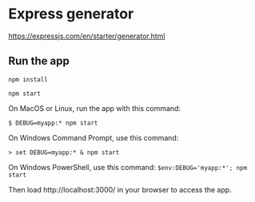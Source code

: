 # Express generator
https://expressjs.com/en/starter/generator.html

## Run the app

`npm install`

`npm start`

On MacOS or Linux, run the app with this command:

`$ DEBUG=myapp:* npm start`

On Windows Command Prompt, use this command:

`> set DEBUG=myapp:* & npm start`

On Windows PowerShell, use this command:
`$env:DEBUG='myapp:*'; npm start`

Then load http://localhost:3000/ in your browser to access the app.